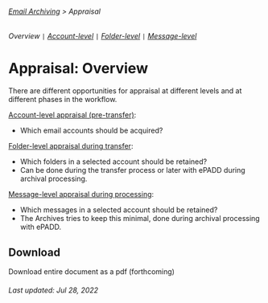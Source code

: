 ###### [Email Archiving](../README.md) > Appraisal
###### Overview `|` [Account-level](account-level-appraisal.md) `|` [Folder-level](folder-level-appraisal.md) `|` [Message-level](message-level-appraisal.md)

# Appraisal: Overview
There are different opportunities for appraisal at different levels and at different phases in the workflow.

[Account-level appraisal (pre-transfer)](account-level-appraisal.md):
- Which email accounts should be acquired?

[Folder-level appraisal during transfer](folder-level-appraisal.md):
- Which folders in a selected account should be retained?
- Can be done during the transfer process or later with ePADD during archival processing.

[Message-level appraisal during processing](message-level-appraisal.md):
- Which messages in a selected account should be retained?
- The Archives tries to keep this minimal, done during archival processing with ePADD.

## Download
Download entire document as a pdf (forthcoming)

###### Last updated: Jul 28, 2022

